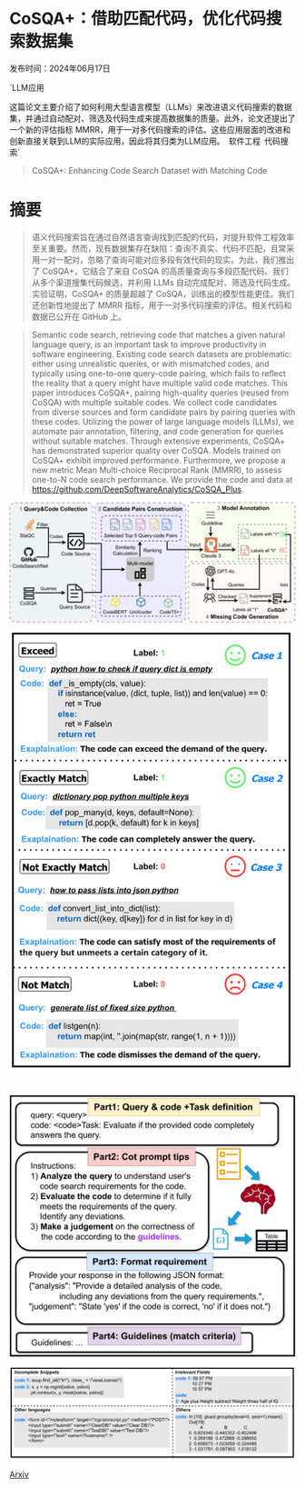 # CoSQA+：借助匹配代码，优化代码搜索数据集

发布时间：2024年06月17日

`LLM应用

这篇论文主要介绍了如何利用大型语言模型（LLMs）来改进语义代码搜索的数据集，并通过自动配对、筛选及代码生成来提高数据集的质量。此外，论文还提出了一个新的评估指标 MMRR，用于一对多代码搜索的评估。这些应用层面的改进和创新直接关联到LLM的实际应用，因此将其归类为LLM应用。` `软件工程` `代码搜索`

> CoSQA+: Enhancing Code Search Dataset with Matching Code

# 摘要

> 语义代码搜索旨在通过自然语言查询找到匹配的代码，对提升软件工程效率至关重要。然而，现有数据集存在缺陷：查询不真实、代码不匹配，且常采用一对一配对，忽略了查询可能对应多段有效代码的现实。为此，我们推出了 CoSQA+，它结合了来自 CoSQA 的高质量查询与多段匹配代码。我们从多个渠道搜集代码候选，并利用 LLMs 自动完成配对、筛选及代码生成。实验证明，CoSQA+ 的质量超越了 CoSQA，训练出的模型性能更佳。我们还创新性地提出了 MMRR 指标，用于一对多代码搜索的评估。相关代码和数据已公开在 GitHub 上。

> Semantic code search, retrieving code that matches a given natural language query, is an important task to improve productivity in software engineering. Existing code search datasets are problematic: either using unrealistic queries, or with mismatched codes, and typically using one-to-one query-code pairing, which fails to reflect the reality that a query might have multiple valid code matches. This paper introduces CoSQA+, pairing high-quality queries (reused from CoSQA) with multiple suitable codes. We collect code candidates from diverse sources and form candidate pairs by pairing queries with these codes. Utilizing the power of large language models (LLMs), we automate pair annotation, filtering, and code generation for queries without suitable matches. Through extensive experiments, CoSQA+ has demonstrated superior quality over CoSQA. Models trained on CoSQA+ exhibit improved performance. Furthermore, we propose a new metric Mean Multi-choice Reciprocal Rank (MMRR), to assess one-to-N code search performance. We provide the code and data at https://github.com/DeepSoftwareAnalytics/CoSQA_Plus.

![CoSQA+：借助匹配代码，优化代码搜索数据集](../../../paper_images/2406.11589/x1.png)

![CoSQA+：借助匹配代码，优化代码搜索数据集](../../../paper_images/2406.11589/x2.png)

![CoSQA+：借助匹配代码，优化代码搜索数据集](../../../paper_images/2406.11589/x3.png)

![CoSQA+：借助匹配代码，优化代码搜索数据集](../../../paper_images/2406.11589/x4.png)

[Arxiv](https://arxiv.org/abs/2406.11589)